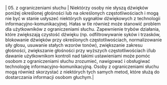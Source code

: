 | 05. z ograniczeniami słuchu | Niektórzy osoby nie słyszą dźwięków poniżej określonej głośności lub na określonych częstotliwościach i mogą nie być w stanie usłyszeć niektórych sygnałów dźwiękowych z technologii informacyjno-komunikacyjnej. Hałas w tle również może stanowić problem dla użytkowników z ograniczeniami słuchu. Zapewnienie trybów działania, które zwiększają czystość dźwięku (np. odfiltrowywanie syków i trzasków, blokowanie dźwięków przy określonych częstotliwościach, normalizowanie siły głosu, usuwanie stałych wzorów tonów), zwiększanie zakresu głośności, zwiększanie głośności przy wyższych częstotliwościach i/lub dawanie użytkownikom kontroli nad takimi ustawieniami może pomóc osobom z ograniczeniami słuchu zrozumieć, nawigować i obsługiwać technologię informacyjno-komunikacyjną. Osoby z ograniczeniami słuchu mogą również skorzystać z niektórych tych samych metod, które służą do dostarczania informacji osobom głuchym.|